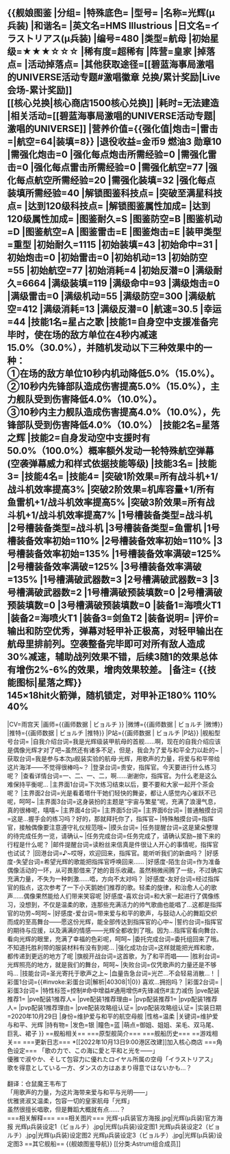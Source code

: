 {{舰娘图鉴 
|分组=
|特殊底色=
|型号=
|名称=光辉(μ兵装)
|和谐名=
|英文名=HMS Illustrious
|日文名=イラストリアス(μ兵装)
|编号=480
|类型=航母
|初始星级=★★★☆☆☆
|稀有度=超稀有
|阵营=皇家
|掉落点=
|活动掉落点=
|其他获取途径=[[碧蓝海事局激唱的UNIVERSE活动专题#激唱徽章 兑换/累计奖励|Live会场-累计奖励]]<br>[[核心兑换|核心商店1500核心兑换]]
|耗时=无法建造
|相关活动=[[碧蓝海事局激唱的UNIVERSE活动专题|激唱的UNIVERSE]]
|营养价值={{强化值|炮击=|雷击=|航空=64|装填=8}}
|退役收益=金币9 燃油3 勋章10
|需强化炮击=0
|强化每点炮击所需经验=0
|需强化雷击=0
|强化每点雷击所需经验=0
|需强化航空=77
|强化每点航空所需经验=20
|需强化装填=32
|强化每点装填所需经验=40
|解锁图鉴科技点=
|突破至满星科技点=
|达到120级科技点=
|解锁图鉴属性加成=
|达到120级属性加成=
|图鉴耐久=S
|图鉴防空=B
|图鉴机动=D
|图鉴航空=A
|图鉴雷击=E
|图鉴炮击=E
|装甲类型=重型
|初始耐久=1115
|初始装填=43
|初始命中=31
|初始炮击=0
|初始雷击=0
|初始机动=13
|初始防空=55
|初始航空=77
|初始消耗=4
|初始反潜=0
|满级耐久=6664
|满级装填=119
|满级命中=93
|满级炮击=0
|满级雷击=0
|满级机动=55
|满级防空=300
|满级航空=412
|满级消耗=13
|满级反潜=0
|航速=30.5
|幸运=44
|技能1名=星占之歌
|技能1=自身空中支援准备完毕时，使在场的敌方单位在4秒内减速15.0%（30.0%），并随机发动以下三种效果中的一种：<br>①在场的敌方单位10秒内机动降低5.0%（15.0%）。<br>②10秒内先锋部队造成伤害提高5.0%（15.0%），主力舰队受到伤害降低4.0%（10.0%）。<br>③10秒内主力舰队造成伤害提高4.0%（10.0%），先锋部队受到伤害降低4.0%（10.0%）
|技能2名=星落之辉
|技能2=自身发动空中支援时有50.0%（100.0%）概率额外发动一轮特殊航空弹幕(空袭弹幕威力和样式依据技能等级)
|技能3名=
|技能3=
|技能4名=
|技能4=
|突破1阶效果=所有战斗机+1/战斗机效率提高3%
|突破2阶效果=机库容量+1/所有鱼雷机+1/战斗机效率提高5%
|突破3阶效果=所有战斗机+1/战斗机效率提高7%
|1号槽装备类型=战斗机
|2号槽装备类型=战斗机
|3号槽装备类型=鱼雷机
|1号槽装备效率初始=110%
|2号槽装备效率初始=110%
|3号槽装备效率初始=135%
|1号槽装备效率满破=125%
|2号槽装备效率满破=125%
|3号槽装备效率满破=135%
|1号槽满破武器数=3
|2号槽满破武器数=3
|3号槽满破武器数=2
|1号槽满破预装填数=0
|2号槽满破预装填数=0
|3号槽满破预装填数=0
|装备1=海喷火T1
|装备2=海喷火T1
|装备3=剑鱼T2
|装备说明=
|评价=输出和防空优秀，弹幕对轻甲补正极高，对轻甲输出在航母里排前列。空袭整备完毕即可对所有敌人造成30%减速，辅助战列效果不错，后续3随1的效果总体有增伤2%-6%的效果，增肉效果较差。
|备注=
{{技能图标|星落之辉}}<br>
145×18hit火箭弹，随机锁定，对甲补正180% 110% 40%<br>
----
|CV=雨宫天
|画师={{画师数据 | ビョルチ }}
|微博={{画师数据 | ビョルチ |微博}}
|推特={{画师数据 | ビョルチ |推特}}
|P站={{画师数据 | ビョルチ |P站}}
|舰船型号台词=
|自我介绍台词=我是光辉级装甲航母的首舰……啊，现在的自我介绍应该是偶像光辉才对了吧~虽然还有诸多不足，但是，我会为了爱与和平全力以赴的~
|获取台词=我是参与本次μ舰装实验的航母·光辉，用歌声的力量，将爱与和平带给这片海洋——不觉得很棒吗~？
|登录台词=贵安，指挥官。今天要进行什么练习呢？
|查看详情台词=一、二、一、二，啊……谢谢你，指挥官。为什么老是这么难保持平衡呢…
|主界面1台词=下次练习结束以后，要不要和大家一起开个茶会呢？
|主界面2台词=光是看着塔什干她们轻快的舞姿，都让人感觉内心雀跃不已呢，呵呵~
|主界面3台词=这身装扮的主题是“宇宙与繁星”呢，充满了浪漫气息，真的很棒呢，嘻嘻~
|主界面4台词=
|主界面5台词=
|主界面6台词= 
|普通触摸台词=这是…握手会的练习吗？好的，那就拜托你了，指挥官~
|特殊触摸台词=指挥官，接触偶像要注意遵守礼仪规范哦~
|摸头台词=
|任务提醒台词=这是黛朵整理的待完成任务一览，请确认~
|任务完成台词=任务完成了，请确认奖励~接下来的行程是什么呢？
|邮件提醒台词=读粉丝来信真是件很让人开心的事情呢，指挥官也试试？
|回港台词=♪~哎呀，欢迎回来，指挥官。能听听我们的新曲吗？
|好感度-失望台词=希望光辉的歌能把指挥官呼唤回来……
|好感度-陌生台词=作为准备偶像活动的一环，从可畏那借来了她的音乐收藏。虽然稍微闹腾了一些，不过确实充满力量，不失为一种刺激……唔，方向不太对吗？
|好感度-友好台词=经过指挥官的指点，这次参考了一下小天鹅她们推荐的歌。轻柔的旋律，和治愈人心的歌声……偶像果然能给人们带来笑容呢
|好感度-喜欢台词=和大家一起进行了偶像练习，没想到，不仅是温柔的歌，连那些充满活力的帅气歌曲也能唱了…这都是指挥官的功劳~呵呵~
|好感度-爱台词=带来爱与和平的歌声，与鼓动人心的舞蹈交织而成的至高舞台——愿这份光辉，能全部传达到指挥官的心中~
|誓约台词=指挥官的期待与应援，以及满满的情感——光辉全都收到了哦。因为…指挥官看向舞台、看向光辉的眼里，充满了幸福的色彩呢，呵呵~
|委托完成台词=委托组回来了哦。不知道托胜利带的服装材料有没有到呢…
|强化成功台词=这样就能把光辉和歌，都传递到更远的地方了呢
|旗舰开战台词=这首歌，为了和平而唱——
|胜利台词=光辉照亮的地方，就是我们的舞台，呵呵~
|失败台词=仅凭歌声的力量还是不够吗…
|技能台词=圣光寄托于歌声之上~
|血量告急台词=光芒…不会轻易消散…！
|彩蛋1台词={{#invoke:彩蛋台词|解析|40308|1|0}} 喜欢…拥抱吗？
|彩蛋2台词=
|彩蛋3台词=
|特性标签=控制#命中增益#通用增伤#先锋减伤#主力减伤
|pve配装推荐1=
|pve配装1推荐人=
|pve配装1推荐理由=
|pvp配装推荐1=
|pvp配装1推荐人=
|pvp配装1推荐理由=
|pve配装攻略组认证=
|pvp配装攻略组认证=
|实装日期=2020年10月29日
|身份=维护爱与和平的航空母舰
|性格=温柔
|关键词=维护爱与和平、光辉
|持有物=
|发色=银
|瞳色=蓝
|萌点=御姐、姐姐、呆毛、双马尾、巨乳、裙子
}}
==舰船相关==
===原型舰简介===
===舰船历史===
==游戏相关==
===更新日志===
*[[2022年10月13日9:00港区改建]]加入核心商店
===角色设定===
「歌の力で、この海に愛と平和と光を――」<br>
優雅で淑やか、そして包容力に優れたロイヤル所属の空母「イラストリアス」<br>
歌を得意としている一方、ダンスの方はあまり得意ではないかも…？<br><br>
翻译：仓鼠魔王韦布丁<br>
「用歌声的力量，为这片海带来爱与和平与光明——」<br>
优雅贤淑又温柔，包容一切的皇家航母「光辉」<br>
虽然很擅长唱歌，但是舞蹈大概就有点……？<br>
===相关解释===
===相关图片===
<gallery mode="packed" heights="300px">
光辉-μ兵装官方海报.jpg|光辉(μ兵装)官方海报
光辉μ兵装设定1（ビョルチ）.jpg|光辉(μ兵装)设定图1
光辉μ兵装设定2（ビョルチ）.jpg|光辉(μ兵装)设定图2
光辉μ兵装设定3（ビョルチ）.jpg|光辉(μ兵装)设定图3
</gallery>
==其它舰船==
{{舰娘图鉴导航}}
[[分类:Astrum组合成员]]
